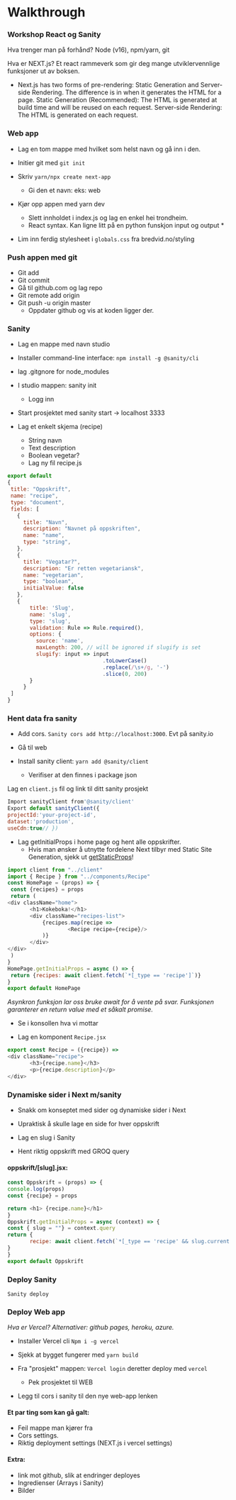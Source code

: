 # Walkthrough 
### Workshop React og Sanity 

 

Hva trenger man på forhånd? Node (v16), npm/yarn, git




Hva er NEXT.js?
Et react rammeverk som gir deg mange utviklervennlige funksjoner ut av boksen.
 
* Next.js has two forms of pre-rendering: Static Generation and Server-side Rendering. The difference is in when it generates the HTML for a page.
Static Generation (Recommended): The HTML is generated at build time and will be reused on each request.
Server-side Rendering: The HTML is generated on each request. 
 	
### Web app
* Lag en tom mappe med hvilket som helst navn og gå inn i den.
* Initier git med `git init`
 
* Skriv `yarn/npx create next-app`
  * Gi den et navn: eks: web

* Kjør opp appen med yarn dev
  * Slett innholdet i index.js og lag en enkel hei trondheim.
  * React syntax. Kan ligne litt på en python funskjon input og output *
  
* Lim inn ferdig stylesheet i `globals.css` fra bredvid.no/styling


### Push appen med git
* Git add
* Git commit
* Gå til github.com og lag repo
* Git remote add origin <link>
* Git push -u origin master
  * Oppdater github og vis at koden ligger der.

### Sanity 
* Lag en mappe med navn studio
* Installer command-line interface: `npm install -g @sanity/cli`
* lag .gitgnore for node_modules

* I studio mappen: sanity init
  * Logg inn
 

* Start prosjektet med sanity start -> localhost 3333

* Lag et enkelt skjema (recipe)
  * String navn
  * Text description
  * Boolean vegetar?
  * Lag ny fil recipe.js
 ```javascript
export default 
{
  title: "Oppskrift",
  name: "recipe",
  type: "document",
  fields: [
    {
      title: "Navn",
      description: "Navnet på oppskriften",
      name: "name",
      type: "string",
    },
    {
      title: "Vegatar?",
      description: "Er retten vegetariansk",
      name: "vegetarian",
      type: "boolean", 
      initialValue: false   
    },
    {
        title: 'Slug',
        name: 'slug',
        type: 'slug',
        validation: Rule => Rule.required(),
        options: {
          source: 'name',
          maxLength: 200, // will be ignored if slugify is set
          slugify: input => input
                               .toLowerCase()
                               .replace(/\s+/g, '-')
                               .slice(0, 200)
        }
      }
  ]
}
```
  
### Hent data fra sanity
* Add cors. `Sanity cors add http://localhost:3000`. Evt på sanity.io

* Gå til web
* Install sanity client: `yarn add @sanity/client`
  * Verifiser at den finnes i package json

Lag en `client.js` fil og link til ditt sanity prosjekt
 ```javascript
Import sanityClient from'@sanity/client'
Export default sanityClient({
projectId:'your-project-id',
dataset:'production',
useCdn:true// })
```
 
* Lag getInitialProps i home page og hent alle oppskrifter.
  * Hvis man ønsker å utnytte fordelene Next tilbyr med Static Site Generation, sjekk ut [getStaticProps](https://nextjs.org/docs/basic-features/data-fetching)!

 ```javascript
import client from "../client"
import { Recipe } from "../components/Recipe"
const HomePage = (props) => {
  const {recipes} = props
  return (
<div className="home">
		<h1>Kokeboka!</h1>
  		<div className="recipes-list">
    		{recipes.map(recipe =>
        			<Recipe recipe={recipe}/>
      		)}
  		</div>
</div>
  )
}
HomePage.getInitialProps = async () => {
  return {recipes: await client.fetch(`*[_type == 'recipe']`)}
}
export default HomePage
```

*Asynkron funksjon lar oss bruke await for å vente på svar. Funksjonen garanterer en return value med et såkalt promise.*

- Se i konsollen hva vi mottar

 
* Lag en komponent `Recipe.jsx`

 ```javascript
export const Recipe = ({recipe}) =>
<div className="recipe">
    	<h3>{recipe.name}</h3>
    	<p>{recipe.description}</p>
</div>
```
 

### Dynamiske sider i Next m/sanity
* Snakk om konseptet med sider og dynamiske sider i Next
 * Upraktisk å skulle lage en side for hver oppskrift
 
* Lag en slug i Sanity
* Hent riktig oppskrift med GROQ query
 
#### oppskrift/[slug].jsx:
 ```javascript 
const Oppskrift = (props) => {
console.log(props)
const {recipe} = props

return <h1> {recipe.name}</h1>
}
Oppskrift.getInitialProps = async (context) => {
const { slug = ""} = context.query
return {
    	recipe: await client.fetch(`*[_type == 'recipe' && slug.current == $slug][0]`,{slug})
}
}
export default Oppskrift
```

### Deploy Sanity
`Sanity deploy`

  
### Deploy Web app

*Hva er Vercel? Alternativer: github pages, heroku, azure.*

* Installer Vercel cli `Npm i -g vercel`
* Sjekk at bygget fungerer med `yarn build`
* Fra "prosjekt" mappen: `Vercel login` deretter deploy med `vercel`
	* Pek prosjektet til WEB 

* Legg til cors i sanity til den nye web-app lenken 
 
#### Et par ting som kan gå galt:
- Feil mappe man kjører fra
- Cors settings.
- Riktig deployment settings (NEXT.js i vercel settings)

#### Extra:
- link mot github, slik at endringer deployes
- Ingredienser (Arrays i Sanity)
- Bilder

